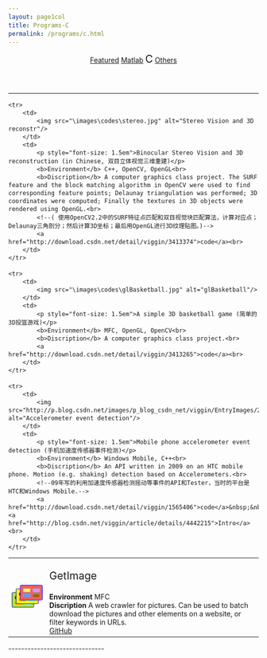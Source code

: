 ```yaml
---
layout: page1col
title: Programs-C
permalink: /programs/c.html
---
```


<header class="post-header">
	<div class="page-subtitle" >
		<a href="index.html">Featured</a>
		<a href="matlab.html">Matlab</a>
		<span style="font-size: 1.5em">C</span>
		<a href="others.html">Others</a>
	</div>
</header>

--------------------------------

<table border="0">
	<tr>
		<td style="width:15%">
			<img src="\images\codes\getimage.bmp" width="200%" alt="GetImage"/>
		</td>
		<td>
			<p style="font-size: 1.5em"> GetImage</p>
			<b>Environment</b> MFC<br>
			<b>Discription</b> A web crawler for pictures. Can be used to batch download the pictures and other elements on a website, or filter keywords in URLs.<br>
			<a href="https://github.com/viggin/GetImage">GitHub</a>
		</td>
	</tr>

	<tr>
		<td>
			<img src="\images\codes\stereo.jpg" alt="Stereo Vision and 3D reconstr"/>
		</td>
		<td>
			<p style="font-size: 1.5em">Binocular Stereo Vision and 3D reconstruction (in Chinese, 双目立体视觉三维重建)</p>
			<b>Environment</b> C++, OpenCV, OpenGL<br>
			<b>Discription</b> A computer graphics class project. The SURF feature and the block matching algorithm in OpenCV were used to find corresponding feature points; Delaunay triangulation was performed; 3D coordinates were computed; Finally the textures in 3D objects were rendered using OpenGL.<br>
			<!--( 使用OpenCV2.2中的SURF特征点匹配和双目视觉块匹配算法，计算对应点；Delaunay三角剖分；然后计算3D坐标；最后用OpenGL进行3D纹理贴图。)-->
			<a href="http://download.csdn.net/detail/viggin/3413374">code</a><br>
		</td>
	</tr>

	<tr>
		<td>
			<img src="\images\codes\glBasketball.jpg" alt="glBasketball"/>
		</td>
		<td>
			<p style="font-size: 1.5em">A simple 3D basketball game (简单的3D投篮游戏)</p>
			<b>Environment</b> MFC, OpenGL, OpenCV<br>
			<b>Discription</b> A computer graphics class project.<br>
			<a href="http://download.csdn.net/detail/viggin/3413265">code</a><br>
		</td>
	</tr>

	<tr>
		<td>
			<img src="http://p.blog.csdn.net/images/p_blog_csdn_net/viggin/EntryImages/20090813/z111111111111111.jpg" alt="Accelerometer event detection"/>
		</td>
		<td>
			<p style="font-size: 1.5em">Mobile phone accelerometer event detection (手机加速度传感器事件检测)</p>
			<b>Environment</b> Windows Mobile, C++<br>
			<b>Discription</b> An API written in 2009 on an HTC mobile phone. Motion (e.g. shaking) detection based on Accelerometers.<br>
			<!--09年写的利用加速度传感器检测摇动等事件的API和Tester，当时的平台是HTC和Windows Mobile.-->
			<a href="http://download.csdn.net/detail/viggin/1565406">code</a>&nbsp;&nbsp; <a href="http://blog.csdn.net/viggin/article/details/4442215">Intro</a><br>
		</td>
	</tr>

</table>
------------------------------
